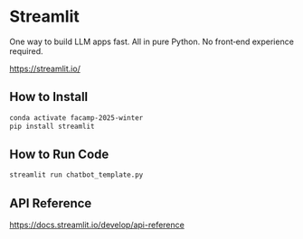 # Streamlit

One way to build LLM apps fast. All in pure Python. No front‑end experience required.

https://streamlit.io/

## How to Install

```bash
conda activate facamp-2025-winter
pip install streamlit
```

## How to Run Code

```bash
streamlit run chatbot_template.py
```

## API Reference

https://docs.streamlit.io/develop/api-reference
